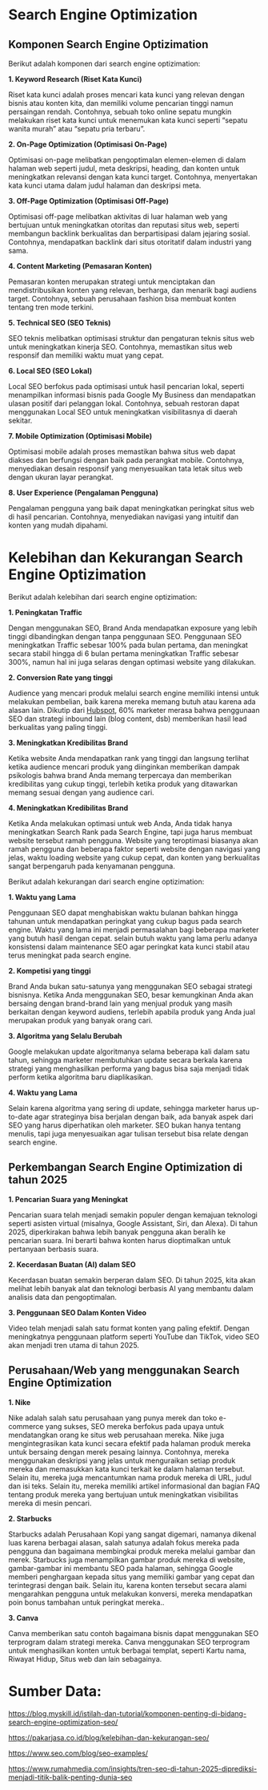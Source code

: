 # Search Engine Optimization
## Komponen Search Engine Optizimation
Berikut adalah komponen dari search engine optizimation:

**1. Keyword Research (Riset Kata Kunci)**

Riset kata kunci adalah proses mencari kata kunci yang relevan dengan bisnis atau konten kita, dan memiliki volume pencarian tinggi namun persaingan rendah. Contohnya, sebuah toko online sepatu mungkin melakukan riset kata kunci untuk menemukan kata kunci seperti “sepatu wanita murah” atau “sepatu pria terbaru”.

**2. On-Page Optimization (Optimisasi On-Page)**

Optimisasi on-page melibatkan pengoptimalan elemen-elemen di dalam halaman web seperti judul, meta deskripsi, heading, dan konten untuk meningkatkan relevansi dengan kata kunci target. Contohnya, menyertakan kata kunci utama dalam judul halaman dan deskripsi meta.

**3. Off-Page Optimization (Optimisasi Off-Page)**

Optimisasi off-page melibatkan aktivitas di luar halaman web yang bertujuan untuk meningkatkan otoritas dan reputasi situs web, seperti membangun backlink berkualitas dan berpartisipasi dalam jejaring sosial. Contohnya, mendapatkan backlink dari situs otoritatif dalam industri yang sama.

**4. Content Marketing (Pemasaran Konten)**

Pemasaran konten merupakan strategi untuk menciptakan dan mendistribusikan konten yang relevan, berharga, dan menarik bagi audiens target. Contohnya, sebuah perusahaan fashion bisa membuat konten tentang tren mode terkini.

**5. Technical SEO (SEO Teknis)**

SEO teknis melibatkan optimisasi struktur dan pengaturan teknis situs web untuk meningkatkan kinerja SEO. Contohnya, memastikan situs web responsif dan memiliki waktu muat yang cepat.

**6. Local SEO (SEO Lokal)**

Local SEO berfokus pada optimisasi untuk hasil pencarian lokal, seperti menampilkan informasi bisnis pada Google My Business dan mendapatkan ulasan positif dari pelanggan lokal. Contohnya, sebuah restoran dapat menggunakan Local SEO untuk meningkatkan visibilitasnya di daerah sekitar.

**7. Mobile Optimization (Optimisasi Mobile)**

Optimisasi mobile adalah proses memastikan bahwa situs web dapat diakses dan berfungsi dengan baik pada perangkat mobile. Contohnya, menyediakan desain responsif yang menyesuaikan tata letak situs web dengan ukuran layar perangkat.

**8. User Experience (Pengalaman Pengguna)**

Pengalaman pengguna yang baik dapat meningkatkan peringkat situs web di hasil pencarian. Contohnya, menyediakan navigasi yang intuitif dan konten yang mudah dipahami.
# Kelebihan dan Kekurangan Search Engine Optizimation
Berikut adalah kelebihan dari search engine optizimation:

**1. Peningkatan Traffic**

Dengan menggunakan SEO, Brand Anda mendapatkan exposure yang lebih tinggi dibandingkan dengan tanpa penggunaan SEO. Penggunaan SEO meningkatkan Traffic sebesar 100% pada bulan pertama, dan meningkat secara stabil hingga di 6 bulan pertama meningkatkan Traffic sebesar 300%, namun hal ini juga selaras dengan optimasi website yang dilakukan.

**2. Conversion Rate yang tinggi**

Audience yang mencari produk melalui search engine memiliki intensi untuk melakukan pembelian, baik karena mereka memang butuh atau karena ada alasan lain. Dikutip dari [Hubspot](https://cdn2.hubspot.net/hubfs/3476323/State%20of%20Inbound%202018%20Global%20Results.pdf), 60% marketer merasa bahwa penggunaan SEO dan strategi inbound lain (blog content, dsb) memberikan hasil lead berkualitas yang paling tinggi.

**3. Meningkatkan Kredibilitas Brand**

Ketika website Anda mendapatkan rank yang tinggi dan langsung terlihat ketika audience mencari produk yang diinginkan memberikan dampak psikologis bahwa brand Anda memang terpercaya dan memberikan kredibilitas yang cukup tinggi, terlebih ketika produk yang ditawarkan memang sesuai dengan yang audience cari.

**4. Meningkatkan Kredibilitas Brand**

Ketika Anda melakukan optimasi untuk web Anda, Anda tidak hanya meningkatkan Search Rank pada Search Engine, tapi juga harus membuat website tersebut ramah pengguna. Website yang teroptimasi biasanya akan ramah pengguna dan beberapa faktor seperti website dengan navigasi yang jelas, waktu loading website yang cukup cepat, dan konten yang berkualitas sangat berpengaruh pada kenyamanan pengguna.

Berikut adalah kekurangan dari search engine optizimation:

**1. Waktu yang Lama**

Penggunaan SEO dapat menghabiskan waktu bulanan bahkan hingga tahunan untuk mendapatkan peringkat yang cukup bagus pada search engine. Waktu yang lama ini menjadi permasalahan bagi beberapa marketer yang butuh hasil dengan cepat. selain butuh waktu yang lama perlu adanya konsistensi dalam maintenance SEO agar peringkat kata kunci stabil atau terus meningkat pada search engine.

**2. Kompetisi yang tinggi**

Brand Anda bukan satu-satunya yang menggunakan SEO sebagai strategi bisnisnya. Ketika Anda menggunakan SEO, besar kemungkinan Anda akan bersaing dengan brand-brand lain yang menjual produk yang masih berkaitan dengan keyword audiens, terlebih apabila produk yang Anda jual merupakan produk yang banyak orang cari.

**3. Algoritma yang Selalu Berubah**

Google melakukan update algoritmanya selama beberapa kali dalam satu tahun, sehingga marketer membutuhkan update secara berkala karena strategi yang menghasilkan performa yang bagus bisa saja menjadi tidak perform ketika algoritma baru diaplikasikan. 

**4. Waktu yang Lama**

Selain karena algoritma yang sering di update, sehingga marketer harus up-to-date agar strateginya bisa berjalan dengan baik, ada banyak aspek dari SEO yang harus diperhatikan oleh marketer. SEO bukan hanya tentang menulis, tapi juga menyesuaikan agar tulisan tersebut bisa relate dengan search engine. 

## Perkembangan Search Engine Optimization di tahun 2025
**1. Pencarian Suara yang Meningkat**

Pencarian suara telah menjadi semakin populer dengan kemajuan teknologi seperti asisten virtual (misalnya, Google Assistant, Siri, dan Alexa). Di tahun 2025, diperkirakan bahwa lebih banyak pengguna akan beralih ke pencarian suara. Ini berarti bahwa konten harus dioptimalkan untuk pertanyaan berbasis suara.

**2. Kecerdasan Buatan (AI) dalam SEO**

Kecerdasan buatan semakin berperan dalam SEO. Di tahun 2025, kita akan melihat lebih banyak alat dan teknologi berbasis AI yang membantu dalam analisis data dan pengoptimalan.

**3. Penggunaan SEO Dalam Konten Video**

Video telah menjadi salah satu format konten yang paling efektif. Dengan meningkatnya penggunaan platform seperti YouTube dan TikTok, video SEO akan menjadi tren utama di tahun 2025.

## Perusahaan/Web yang menggunakan Search Engine Optimization

**1. Nike**

Nike adalah salah satu perusahaan yang punya merek dan toko e-commerce yang sukses, SEO mereka berfokus pada upaya untuk mendatangkan orang ke situs web perusahaan mereka. Nike juga mengintegrasikan kata kunci secara efektif pada halaman produk mereka untuk bersaing dengan merek pesaing lainnya. Contohnya, mereka menggunakan deskripsi yang jelas untuk menguraikan setiap produk mereka dan memasukkan kata kunci terkait ke dalam halaman tersebut. Selain itu, mereka juga mencantumkan nama produk mereka di URL, judul dan isi teks. Selain itu, mereka memiliki artikel informasional dan bagian FAQ tentang produk mereka yang bertujuan untuk meningkatkan visibilitas mereka di mesin pencari.

**2. Starbucks**

Starbucks adalah Perusahaan Kopi yang sangat digemari, namanya dikenal luas karena berbagai alasan, salah satunya adalah fokus mereka pada pengguna dan bagaimana membingkai produk mereka melalui gambar dan merek. Starbucks juga menampilkan gambar produk mereka di website, gambar-gambar ini membantu SEO pada halaman, sehingga Google memberi penghargaan kepada situs yang memiliki gambar yang cepat dan terintegrasi dengan baik. Selain itu, karena konten tersebut secara alami mengarahkan pengguna untuk melakukan konversi, mereka mendapatkan poin bonus tambahan untuk peringkat mereka..

**3. Canva**

Canva memberikan satu contoh bagaimana bisnis dapat menggunakan SEO terprogram dalam strategi mereka. Canva menggunakan SEO terprogram untuk menghasilkan konten untuk berbagai templat, seperti Kartu nama, Riwayat Hidup, Situs web dan lain sebagainya.

# Sumber Data:

https://blog.myskill.id/istilah-dan-tutorial/komponen-penting-di-bidang-search-engine-optimization-seo/ 

https://pakarjasa.co.id/blog/kelebihan-dan-kekurangan-seo/

https://www.seo.com/blog/seo-examples/

https://www.rumahmedia.com/insights/tren-seo-di-tahun-2025-diprediksi-menjadi-titik-balik-penting-dunia-seo
